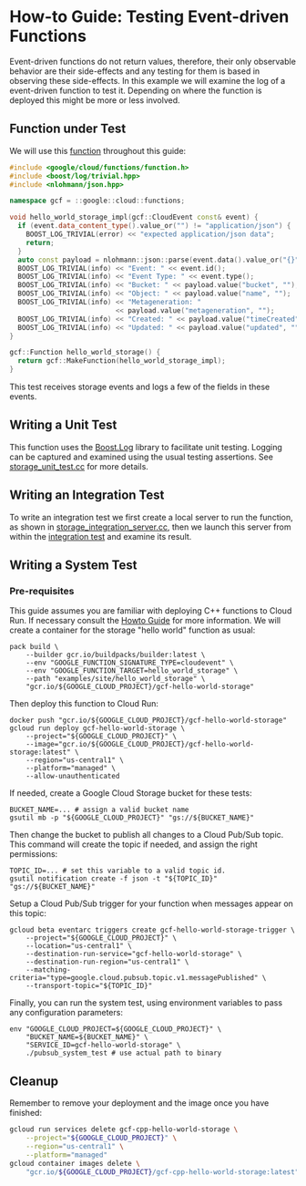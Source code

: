 # How-to Guide: Testing Event-driven Functions

Event-driven functions do not return values, therefore, their only observable
behavior are their side-effects and any testing for them is based in observing
these side-effects. In this example we will examine the log of a event-driven
function to test it. Depending on where the function is deployed this might be
more or less involved.

## Function under Test

We will use this [function][snippet source] throughout this guide:

<!-- inject-snippet-start -->
[snippet source]: /examples/site/hello_world_storage/hello_world_storage.cc
```cc
#include <google/cloud/functions/function.h>
#include <boost/log/trivial.hpp>
#include <nlohmann/json.hpp>

namespace gcf = ::google::cloud::functions;

void hello_world_storage_impl(gcf::CloudEvent const& event) {
  if (event.data_content_type().value_or("") != "application/json") {
    BOOST_LOG_TRIVIAL(error) << "expected application/json data";
    return;
  }
  auto const payload = nlohmann::json::parse(event.data().value_or("{}"));
  BOOST_LOG_TRIVIAL(info) << "Event: " << event.id();
  BOOST_LOG_TRIVIAL(info) << "Event Type: " << event.type();
  BOOST_LOG_TRIVIAL(info) << "Bucket: " << payload.value("bucket", "");
  BOOST_LOG_TRIVIAL(info) << "Object: " << payload.value("name", "");
  BOOST_LOG_TRIVIAL(info) << "Metageneration: "
                          << payload.value("metageneration", "");
  BOOST_LOG_TRIVIAL(info) << "Created: " << payload.value("timeCreated", "");
  BOOST_LOG_TRIVIAL(info) << "Updated: " << payload.value("updated", "");
}

gcf::Function hello_world_storage() {
  return gcf::MakeFunction(hello_world_storage_impl);
}
```
<!-- inject-snippet-end -->

This test receives storage events and logs a few of the fields in these
events.

## Writing a Unit Test

This function uses the [Boost.Log][boost-log-gh] library to facilitate unit
testing. Logging can be captured and examined using the usual testing
assertions. See [storage_unit_test.cc] for more details.

## Writing an Integration Test

To write an integration test we first create a local server to run the
function, as shown in [storage_integration_server.cc], then we launch this
server from within the [integration test][storage_integration_test.cc] and
examine its result.

## Writing a System Test

### Pre-requisites

This guide assumes you are familiar with deploying C++ functions to Cloud Run.
If necessary consult the [Howto Guide][container-guide] for more information.
We will create a container for the storage "hello world" function as usual:

```shell
pack build \
    --builder gcr.io/buildpacks/builder:latest \
    --env "GOOGLE_FUNCTION_SIGNATURE_TYPE=cloudevent" \
    --env "GOOGLE_FUNCTION_TARGET=hello_world_storage" \
    --path "examples/site/hello_world_storage" \
    "gcr.io/${GOOGLE_CLOUD_PROJECT}/gcf-hello-world-storage"
```

Then deploy this function to Cloud Run:

```shell
docker push "gcr.io/${GOOGLE_CLOUD_PROJECT}/gcf-hello-world-storage"
gcloud run deploy gcf-hello-world-storage \
    --project="${GOOGLE_CLOUD_PROJECT}" \
    --image="gcr.io/${GOOGLE_CLOUD_PROJECT}/gcf-hello-world-storage:latest" \
    --region="us-central1" \
    --platform="managed" \
    --allow-unauthenticated
```

If needed, create a Google Cloud Storage bucket for these tests:

```shell
BUCKET_NAME=... # assign a valid bucket name
gsutil mb -p "${GOOGLE_CLOUD_PROJECT}" "gs://${BUCKET_NAME}"
```

Then change the bucket to publish all changes to a Cloud Pub/Sub topic. This
command will create the topic if needed, and assign the right permissions:

```shell
TOPIC_ID=... # set this variable to a valid topic id.
gsutil notification create -f json -t "${TOPIC_ID}" "gs://${BUCKET_NAME}"
```

Setup a Cloud Pub/Sub trigger for your function when messages appear on this
topic:

```shell
gcloud beta eventarc triggers create gcf-hello-world-storage-trigger \
    --project="${GOOGLE_CLOUD_PROJECT}" \
    --location="us-central1" \
    --destination-run-service="gcf-hello-world-storage" \
    --destination-run-region="us-central1" \
    --matching-criteria="type=google.cloud.pubsub.topic.v1.messagePublished" \
    --transport-topic="${TOPIC_ID}"
```

Finally, you can run the system test, using environment variables to pass
any configuration parameters:

```shell
env "GOOGLE_CLOUD_PROJECT=${GOOGLE_CLOUD_PROJECT}" \
    "BUCKET_NAME=${BUCKET_NAME}" \
    "SERVICE_ID=gcf-hello-world-storage" \
    ./pubsub_system_test # use actual path to binary
```

## Cleanup

Remember to remove your deployment and the image once you have finished:

```sh
gcloud run services delete gcf-cpp-hello-world-storage \
    --project="${GOOGLE_CLOUD_PROJECT}" \
    --region="us-central1" \
    --platform="managed"
gcloud container images delete \
    "gcr.io/${GOOGLE_CLOUD_PROJECT}/gcf-cpp-hello-world-storage:latest"
```

[buildpacks]: https://buildpacks.io
[boost-log-gh]: https://github.com/boostorg/log
[storage_unit_test.cc]: storage_unit_test.cc
[storage_integration_server.cc]: storage_integration_server.cc
[storage_integration_test.cc]: storage_integration_test.cc
[quickstart-guide]: /examples/site/howto_local_development/README.md
[container-guide]: /examples/site/howto_create_container/README.md
[pubsub-quickstart]: https://cloud.google.com/pubsub/docs/quickstart-console
